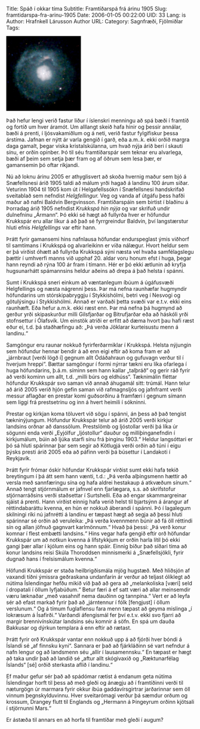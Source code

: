 Title: Spáð í okkar tíma
Subtitle: Framtíðarspá frá árinu 1905
Slug: framtidarspa-fra-arinu-1905
Date: 2006-01-05 00:22:00
UID: 33
Lang: is
Author: Hrafnkell Lárusson
Author URL: 
Category: Sagnfræði, Fjölmiðlar
Tags: 

![Stjörnuþoka](54.jpg)

Það hefur lengi verið fastur liður í íslenskri menningu að spá bæði í framtíð og fortíð um hver áramót. Um alllangt skeið hafa hinir og þessir annálar, bæði á prenti, í ljósvaka&shy;miðlum og á neti, verið fastur fylgi&shy;fiskur þessa árstíma. Jafnan er nýtt ár varla gengið í garð, eða a.m..k. ekki orðið margra daga gamalt, þegar viska kristals&shy;kúlanna, um hvað nýja árið beri í skauti sínu, er orðin opinber. Þó til séu fram&shy;tíðar&shy;spár sem teknar eru alvarlega, bæði af þeim sem setja þær fram og af öðrum sem lesa þær, er gamansemin þó oftar ríkjandi.

Nú að loknu árinu 2005 er athyglisvert að skoða hvernig maður sem bjó á Snæfellsnesi árið 1905 taldi að málum yrði hagað á landinu 100 árum síðar. Veturinn 1904 til 1905 kom út í Helgafellssókn í Snæfellsnesi handskrifað sveitablað sem nefndist _Helgfellingur._ Veg og vanda af útgáfu þess hafði maður að nafni Baldvin Bergvinsson. Framtíðarspáin sem birtist í blaðinu á Þorradag árið 1905 nefndist _Krukkspá hin nýja_ og var skrifuð undir dulnefninu „Ármann“. Þó ekki sé hægt að fullyrða hver er höfundur Krukkspár eru allar líkur á að það sé fyrrgreindur Baldvin, því langstærstur hluti efnis _Helgfellings_ var eftir hann.

Þrátt fyrir gamansemi hins nafnlausa höfundar endurspeglast ýmis viðhorf til samtímans í Krukkspá og alvarleikinn er víða nálægur. Hvort heldur sem er þá virðist óhætt að fullyrða Krukkspá sýni næsta vel hvaða samfélagslegu þættir í umhverfi manns við upphaf 20. aldar voru honum efst í huga, þegar hann reyndi að rýna 100 ár fram í tímann. Hér er þó ekki ætlunin að kryfja hugsunarhátt spámannsins heldur aðeins að drepa á það helsta í spánni.

Sumt í Krukkspá sneri einkum að væntanlegum íbúum á úgáfusvæði Helgfellings og næsta nágrenni þess. Þar má nefna raunhæfar hugmyndir höfundarins um stórskipabryggju í Stykkishólmi, betri veg í Nesvogi og götulýsingu í Stykkishólmi. Annað er varðaði þetta svæði var e.t.v. ekki eins raunhæft. Eða hefur a.m.k. ekki ræst enn. Þar má nefna þá hugmynd að gerður yrði skipaskurður milli Gilsfjarðar og Bitrufjarðar eða að háskóli yrði stofnsettur í Ólafsvík. Um einstök atriði er erfitt að dæma hvort þau hafi ræst eður ei, t.d. þá staðhæfingu að: „Þá verða Jöklarar kurteisustu menn á landinu.“

Samgöngur eru raunar nokkuð fyrirferðarmiklar í Krukkspá. Helsta nýjungin sem höfundur hennar bendir á að enn eigi eftir að koma fram er að „járnbraut [verði lögð í] gegnum allt Ódáðahraun og gufuvagn verður til í hverjum hreppi“. Bættar samgöngur í formi nýrrar tækni eru líka ofarlega í huga höfundarins, þ.á.m. síminn sem hann kallar „talþráð“ og gerir ráð fyrir að verði kominn um allt, t.d. „milli búrs og eldhúss“. Tæknimálin fléttar höfundur Krukkspár svo saman við annað áhugamál sitt: trúmál. Hann telur að árið 2005 verið hjón gefin saman við rafmagnsljós og jafnframt verði messur aflagðar en prestar komi guðsorðinu á framfæri í gegnum símann sem liggi frá prestsetrinu og inn á hvert heimili í sókninni. 

Prestar og kirkjan koma töluvert við sögu í spánni, án þess að það tengist tækninýjungum. Höfundur Krukkspár telur að árið 2005 verði kirkjur landsins orðnar að danssölum. Prestslömb og ljóstollar verði þá líka úr sögunni enda verði „Eyjólfur „ljóstollur“ dauður og milliþinganefndin í kirkjumálum, búin að ljúka starfi sínu frá þinginu 1903.“ Heldur langsóttari er þó sá hluti spárinnar þar sem segir að Kötlugjá verði orðin að túni í eigu þýsks presti árið 2005 eða að páfinn verði þá búsettur í Landakoti í Reykjavík.

Þrátt fyrir frómar óskir höfundar Krukkspár virðist sumt ekki hafa tekið breytingum í þá átt sem hann vænti, t.d.: „Þá verða alþingsmenn hættir að versla með sannfæringu sína og hafa aldrei hestakaup á atkvæðum sínum.“ Annað tengt stjórnmálum er jafnvel enn fjarlægara, s.s. að skrifstofur stjórnarráðsins verði staðsettar í Surtshelli. Eða að engar skammargreinar sjáist á prenti. Hann virðist einnig hafa verið helst til bjartsýnn á árangur af réttindabaráttu kvenna, en hún er nokkuð áberandi í spánni. Þó í lagalegum skilningi ríki nú jafnrétti á landinu er tæpast hægt að segja að þessi hluti spárinnar sé orðin að veruleika: „Þá verða kvennmenn búnir að fá öll réttindi sín og allan jöfnuð gagnvart karlmönnum.“ Hvað þá þessi: „Þá verð konur komnar í flest embætti landsins.“ Hins vegar hafa gengið eftir orð höfundar Krukkspár um að notkun kvenna á lífstykkjum er orðin harla lítil þó ekki gangi þær allar í kjólum eins og hann spáir. Einnig bíður það síðari tíma að konur landsins reisi Skúla Thoroddsen minnismerki á „Snæfellsjökli, fyrir dugnað hans í frelsismálum kvenna.“

Höfundi Krukkspár er staða heilbrigðismála mjög hugstæð. Með hliðsjón af vaxandi tíðni ýmissra geðraskana undanfarin ár verður að teljast ólíklegt að nútíma Íslendingar hefðu mikið við það að gera að „melankoliska [væri] seld í dropatali í öllum lyfjabúðum.“ Betur færi á ef satt væri að allar meinsemdir væru læknaðar „með vasahníf nema dauðinn og tannpína.“ Vert er að leyfa sér að efast markað fyrir það að „járntennur í fólk [fengjust] í öllum verslunum.“ Og á tímum fuglaflensu fara menn tæpast að geyma mislinga „í lokræsum á Ísafirði.“ Varðandi áfengismál fer því e.t.v. ekki svo fjarri að margir brennivínskútar landsins séu komnir á söfn. En spá um dauða Bakkusar og dýrkun templara á enn eftir að rætast.

Þrátt fyrir orð Krukkspár vantar enn nokkuð upp á að fjórði hver bóndi á Íslandi sé „af finnsku kyni“. Sannara er það að fjárkláðinn sé vart nefndur á nafn lengur og að landsmenn séu „allir í lausamennsku.“ En tæpast er hægt að taka undir það að landið sé „aftur allt skógivaxið og „Ræktunarfélag Íslands“ [sé] orðið sterkasta aflið í landinu.“

Ef maður gefur sér það að spádómar rætist á endanum geta nútíma Íslendingar horft til þess að með gleði og ánægju að í framtíðinni verði til næturgögn úr marmara fyrir okkur íbúa gaddavírsgirtrar jarðarinnar sem öll vinnum þegnskylduvinnu. Hver sveitarómagi verður þá sæmdur orðum og krossum, Drangey flutt til Englands og „Hermann á Þingeyrum orðinn kjötsali í stjörnunni Mars.“

Er ástæða til annars en að horfa til framtíðar með gleði í augum?

